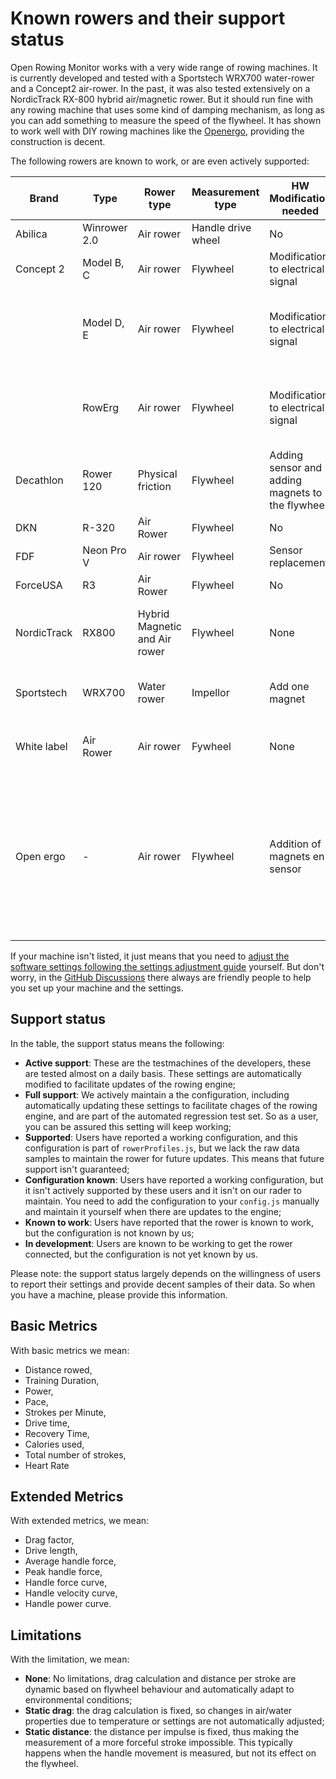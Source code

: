 # Known rowers and their support status

Open Rowing Monitor works with a very wide range of rowing machines. It is currently developed and tested with a Sportstech WRX700 water-rower and a Concept2 air-rower. In the past, it was also tested extensively on a NordicTrack RX-800 hybrid air/magnetic rower. But it should run fine with any rowing machine that uses some kind of damping mechanism, as long as you can add something to measure the speed of the flywheel. It has shown to work well with DIY rowing machines like the [Openergo](https://openergo.webs.com/), providing the construction is decent.

The following rowers are known to work, or are even actively supported:

| Brand | Type | Rower type | Measurement type | HW Modification needed | Support status | Rower profile | Basic Metrics | Advanced Metrics | Limitations | Remarks |
| ----- | ---- | ---- | ---- | ---- | ---- | ---- | ---- | ---- | ---- | ---- |
| Abilica | Winrower 2.0 | Air rower | Handle drive wheel | No | Known to work | - | Yes | No | Static distance | see [this discussion](https://github.com/laberning/openrowingmonitor/discussions/48) |
| Concept 2 | Model B, C | Air rower | Flywheel | Modification to electrical signal | In development | - | - | - | - | [Concept 2 Model C discussion](https://github.com/laberning/openrowingmonitor/issues/77) |
| | Model D, E | Air rower | Flywheel | Modification to electrical signal | Active support | Concept2_RowErg | Yes | Yes | None | [Concept 2 Model D, Model E and RowErg setup](hardware_setup_Concept2_RowErg.md) |
| | RowErg | Air rower | Flywheel | Modification to electrical signal | Active support | Concept2_RowErg | Yes | Yes | None | [Concept 2 Model D, Model E and RowErg setup](hardware_setup_Concept2_RowErg.md) |
| Decathlon | Rower 120 | Physical friction | Flywheel | Adding sensor and adding magnets to the flywheel | In development | - | - | - | - | see [this discussion](https://github.com/laberning/openrowingmonitor/issues/110) |
| DKN | R-320 | Air Rower | Flywheel | No | Full support | DKN_R320 | Yes | No | Static drag | - |
| FDF | Neon Pro V | Air rower | Flywheel | Sensor replacement | Known to work | - | Yes | - | - | - | see [this discussion](https://github.com/laberning/openrowingmonitor/discussions/87) |
| ForceUSA | R3 | Air Rower | Flywheel | No | Supported | ForceUSA_R3 | Yes | Yes | None | - |
| NordicTrack | RX800 | Hybrid Magnetic and Air rower | Flywheel | None | Full support | NordicTrack_RX800 | Yes | Yes | None | Also known under ProForm brand |
| Sportstech | WRX700 | Water rower | Impellor | Add one magnet | Active support | Sportstech_WRX700 | Yes | Yes | Static drag | see [Sportstech WRX700 setup](hardware_setup_WRX700.md)
| White label | Air Rower | Air rower | Fywheel | None | Supported | Generic_Air_Rower | Yes | Yes | None | Sold under different brand names |
| Open ergo | - | Air rower | Flywheel | Addition of magnets en sensor | Known to work | - | Yes | Yes | None | Machine specific profile is needed, but is done before, see [example 1](https://github.com/laberning/openrowingmonitor/discussions/80), [example 2](https://github.com/laberning/openrowingmonitor/discussions/105) and [example 3](https://github.com/laberning/openrowingmonitor/discussions/115) |

If your machine isn't listed, it just means that you need to [adjust the software settings following the settings adjustment guide](rower_settings.md) yourself. But don't worry, in the [GitHub Discussions](https://github.com/laberning/openrowingmonitor/discussions) there always are friendly people to help you set up your machine and the settings.

## Support status

In the table, the support status means the following:

* **Active support**: These are the testmachines of the developers, these are tested almost on a daily basis. These settings are automatically modified to facilitate updates of the rowing engine;
* **Full support**: We actively maintain a the configuration, including automatically updating these settings to facilitate chages of the rowing engine, and are part of the automated regression test set. So as a user, you can be assured this setting will keep working;
* **Supported**: Users have reported a working configuration, and this configuration is part of `rowerProfiles.js`, but we lack the raw data samples to maintain the rower for future updates. This means that future support isn't guaranteed;
* **Configuration known**: Users have reported a working configuration, but it isn't actively supported by these users and it isn't on our rader to maintain. You need to add the configuration to your `config.js` manually and maintain it yourself when there are updates to the engine;
* **Known to work**: Users have reported that the rower is known to work, but the configuration is not known by us;
* **In development**: Users are known to be working to get the rower connected, but the configuration is not yet known by us.

Please note: the support status largely depends on the willingness of users to report their settings and provide decent samples of their data. So when you have a machine, please provide this information.

## Basic Metrics

With basic metrics we mean:

* Distance rowed,
* Training Duration,
* Power,
* Pace,
* Strokes per Minute,
* Drive time,
* Recovery Time,
* Calories used,
* Total number of strokes,
* Heart Rate

## Extended Metrics

With extended metrics, we mean:

* Drag factor,
* Drive length,
* Average handle force,
* Peak handle force,
* Handle force curve,
* Handle velocity curve,
* Handle power curve.

## Limitations

With the limitation, we mean:

* **None**: No limitations, drag calculation and distance per stroke are dynamic based on flywheel behaviour and automatically adapt to environmental conditions;
* **Static drag**: the drag calculation is fixed, so changes in air/water properties due to temperature or settings are not automatically adjusted;
* **Static distance**: the distance per impulse is fixed, thus making the measurement of a more forceful stroke impossible. This typically happens when the handle movement is measured, but not its effect on the flywheel.
